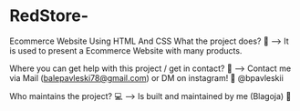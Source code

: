 # RedStore-
Ecommerce Website Using HTML And CSS
What the project does? 🤔 --> It is used to present a Ecommerce Website with many products.

Where you can get help with this project / get in contact? 💌 --> Contact me via Mail (balepavleski78@gmail.com) or DM on instagram! 📩 @bpavleskii

Who maintains the project? 💻 --> Is built and maintained by me (Blagoja) 👋
